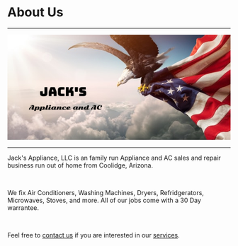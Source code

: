 <h1>About Us</h1>
<hr />
<img src="./_assets/logo.png", alt="Jack's Appliance, LLC"></img>
<hr />
<p>Jack's Appliance, LLC is an family run Appliance and AC sales and repair business run out of home from Coolidge, Arizona.<p><br />
<p>We fix Air Conditioners, Washing Machines, Dryers, Refridgerators, Microwaves, Stoves, and more. All of our jobs come with a 30 Day warrantee.<p><br />
<p>Feel free to <a href="./contact">contact us</a> if you are interested in our <a href="./services">services</a>.<p>